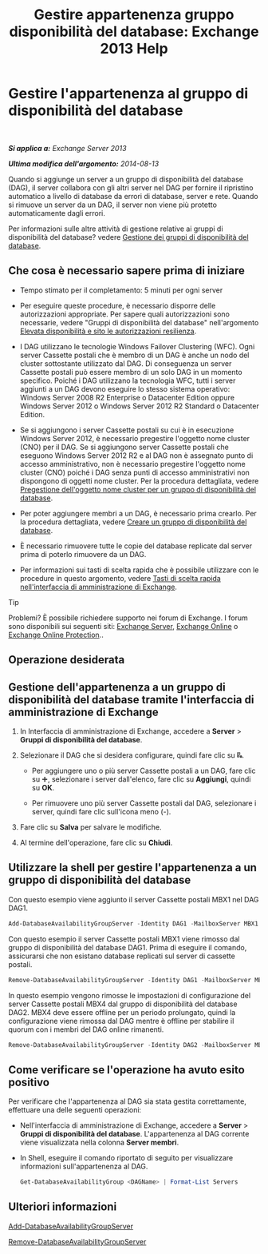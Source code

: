 ﻿---
title: 'Gestire appartenenza gruppo disponibilità del database: Exchange 2013 Help'
TOCTitle: Gestire l'appartenenza al gruppo di disponibilità del database
ms:assetid: fb2ea15e-96d5-4045-b75b-b0aa5fc60479
ms:mtpsurl: https://technet.microsoft.com/it-it/library/Dd351278(v=EXCHG.150)
ms:contentKeyID: 50482070
ms.date: 05/22/2018
mtps_version: v=EXCHG.150
ms.translationtype: MT
---

# Gestire l'appartenenza al gruppo di disponibilità del database

 

_**Si applica a:** Exchange Server 2013_

_**Ultima modifica dell'argomento:** 2014-08-13_

Quando si aggiunge un server a un gruppo di disponibilità del database (DAG), il server collabora con gli altri server nel DAG per fornire il ripristino automatico a livello di database da errori di database, server e rete. Quando si rimuove un server da un DAG, il server non viene più protetto automaticamente dagli errori.

Per informazioni sulle altre attività di gestione relative ai gruppi di disponibilità del database? vedere [Gestione dei gruppi di disponibilità del database](managing-database-availability-groups-exchange-2013-help.md).

## Che cosa è necessario sapere prima di iniziare

  - Tempo stimato per il completamento: 5 minuti per ogni server

  - Per eseguire queste procedure, è necessario disporre delle autorizzazioni appropriate. Per sapere quali autorizzazioni sono necessarie, vedere "Gruppi di disponibilità del database" nell'argomento [Elevata disponibilità e sito le autorizzazioni resilienza](high-availability-and-site-resilience-permissions-exchange-2013-help.md).

  - I DAG utilizzano le tecnologie Windows Failover Clustering (WFC). Ogni server Cassette postali che è membro di un DAG è anche un nodo del cluster sottostante utilizzato dal DAG. Di conseguenza un server Cassette postali può essere membro di un solo DAG in un momento specifico. Poiché i DAG utilizzano la tecnologia WFC, tutti i server aggiunti a un DAG devono eseguire lo stesso sistema operativo: Windows Server 2008 R2 Enterprise o Datacenter Edition oppure Windows Server 2012 o Windows Server 2012 R2 Standard o Datacenter Edition.

  - Se si aggiungono i server Cassette postali su cui è in esecuzione Windows Server 2012, è necessario pregestire l'oggetto nome cluster (CNO) per il DAG. Se si aggiungono server Cassette postali che eseguono Windows Server 2012 R2 e al DAG non è assegnato punto di accesso amministrativo, non è necessario pregestire l'oggetto nome cluster (CNO) poiché i DAG senza punti di accesso amministrativi non dispongono di oggetti nome cluster. Per la procedura dettagliata, vedere [Pregestione dell'oggetto nome cluster per un gruppo di disponibilità del database](pre-stage-the-cluster-name-object-for-a-database-availability-group-exchange-2013-help.md).

  - Per poter aggiungere membri a un DAG, è necessario prima crearlo. Per la procedura dettagliata, vedere [Creare un gruppo di disponibilità del database](create-a-database-availability-group-exchange-2013-help.md).

  - È necessario rimuovere tutte le copie del database replicate dal server prima di poterlo rimuovere da un DAG.

  - Per informazioni sui tasti di scelta rapida che è possibile utilizzare con le procedure in questo argomento, vedere [Tasti di scelta rapida nell'interfaccia di amministrazione di Exchange](keyboard-shortcuts-in-the-exchange-admin-center-exchange-online-protection-help.md).


> [!TIP]
> Problemi? È possibile richiedere supporto nei forum di Exchange. I forum sono disponibili sui seguenti siti: <A href="https://go.microsoft.com/fwlink/p/?linkid=60612">Exchange Server</A>, <A href="https://go.microsoft.com/fwlink/p/?linkid=267542">Exchange Online</A> o <A href="https://go.microsoft.com/fwlink/p/?linkid=285351">Exchange Online Protection</A>..



## Operazione desiderata

## Gestione dell'appartenenza a un gruppo di disponibilità del database tramite l'interfaccia di amministrazione di Exchange

1.  In Interfaccia di amministrazione di Exchange, accedere a **Server** \> **Gruppi di disponibilità del database**.

2.  Selezionare il DAG che si desidera configurare, quindi fare clic su ![Gestione dei membri DAG](images/Dd351278.d567ae56-d6cd-4edb-ab67-ad8f7c58f337(EXCHG.150).gif "Gestione dei membri DAG").
    
      - Per aggiungere uno o più server Cassette postali a un DAG, fare clic su ![Icona Aggiungi](images/JJ218640.c1e75329-d6d7-4073-a27d-498590bbb558(EXCHG.150).gif "Icona Aggiungi"), selezionare i server dall'elenco, fare clic su **Aggiungi**, quindi su **OK**.
    
      - Per rimuovere uno più server Cassette postali dal DAG, selezionare i server, quindi fare clic sull'icona meno (-).

3.  Fare clic su **Salva** per salvare le modifiche.

4.  Al termine dell'operazione, fare clic su **Chiudi**.

## Utilizzare la shell per gestire l'appartenenza a un gruppo di disponibilità del database

Con questo esempio viene aggiunto il server Cassette postali MBX1 nel DAG DAG1.

```powershell
Add-DatabaseAvailabilityGroupServer -Identity DAG1 -MailboxServer MBX1
```

Con questo esempio il server Cassette postali MBX1 viene rimosso dal gruppo di disponibilità del database DAG1. Prima di eseguire il comando, assicurarsi che non esistano database replicati sul server di cassette postali.

```powershell
Remove-DatabaseAvailabilityGroupServer -Identity DAG1 -MailboxServer MBX1
```

In questo esempio vengono rimosse le impostazioni di configurazione del server Cassette postali MBX4 dal gruppo di disponibilità del database DAG2. MBX4 deve essere offline per un periodo prolungato, quindi la configurazione viene rimossa dal DAG mentre è offline per stabilire il quorum con i membri del DAG online rimanenti.

```powershell
Remove-DatabaseAvailabilityGroupServer -Identity DAG2 -MailboxServer MBX4 -ConfigurationOnly
```

## Come verificare se l'operazione ha avuto esito positivo

Per verificare che l'appartenenza al DAG sia stata gestita correttamente, effettuare una delle seguenti operazioni:

  - Nell'interfaccia di amministrazione di Exchange, accedere a **Server** \> **Gruppi di disponibilità del database**. L'appartenenza al DAG corrente viene visualizzata nella colonna **Server membri**.

  - In Shell, eseguire il comando riportato di seguito per visualizzare informazioni sull'appartenenza al DAG.
    
    ```powershell
    Get-DatabaseAvailabilityGroup <DAGName> | Format-List Servers
    ```

## Ulteriori informazioni

[Add-DatabaseAvailabilityGroupServer](https://technet.microsoft.com/it-it/library/dd298049\(v=exchg.150\))

[Remove-DatabaseAvailabilityGroupServer](https://technet.microsoft.com/it-it/library/dd297956\(v=exchg.150\))


